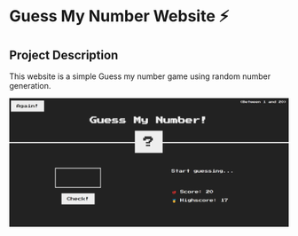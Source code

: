 # Guess My Number Website ⚡️

## Project Description

This website is a simple Guess my number game using random number generation.

![Website Preview](PreviewImage.png)
